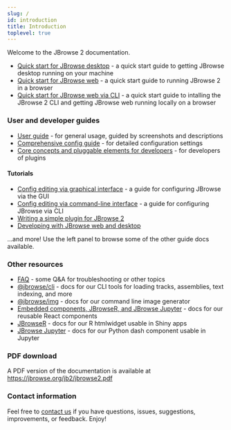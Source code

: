 ```yaml
---
slug: /
id: introduction
title: Introduction
toplevel: true
---
```


Welcome to the JBrowse 2 documentation.

- [Quick start for JBrowse desktop](quickstart_desktop) - a quick start guide
  to getting JBrowse desktop running on your machine
- [Quick start for JBrowse web](quickstart_web) - a quick start guide to
  running JBrowse 2 in a browser
- [Quick start for JBrowse web via CLI](quickstart_cli) - a quick start guide
  to intalling the JBrowse 2 CLI and getting JBrowse web running locally on a
  browser

### User and developer guides

- [User guide](user_guide) - for general usage, guided by screenshots and
  descriptions
- [Comprehensive config guide](config_guide) - for detailed configuration
  settings
- [Core concepts and pluggable elements for developers](developer_guide) - for
  developers of plugins

#### Tutorials

- [Config editing via graphical interface](./tutorials/config_gui) - a guide
  for configuring JBrowse via the GUI
- [Config editing via command-line interface](./tutorials/config_cli) - a guide
  for configuring JBrowse via CLI
- [Writing a simple plugin for JBrowse
  2](./tutorials/simple_plugin_tutorial/01_introduction/)
- [Developing with JBrowse web and
  desktop](./tutorials/develop_web_and_desktop_tutorial/)

...and more! Use the left panel to browse some of the other guide docs available.

### Other resources

- [FAQ](faq) - some Q&A for troubleshooting or other topics
- [@jbrowse/cli](cli) - docs for our CLI tools for loading tracks, assemblies,
  text indexing, and more
- [@jbrowse/img](https://www.npmjs.com/package/@jbrowse/img) - docs for our
  command line image generator
- [Embedded components, JBrowseR, and JBrowse Jupyter](embedded_components) -
  docs for our reusable React components
- [JBrowseR](https://gmod.github.io/JBrowseR/) - docs for our R htmlwidget usable in Shiny apps
- [JBrowse Jupyter](https://gmod.github.io/jbrowse-jupyter/docs/html/index.html) - docs for our Python dash component usable in Jupyter

### PDF download

A PDF version of the documentation is available at
https://jbrowse.org/jb2/jbrowse2.pdf

### Contact information

Feel free to [contact us](/contact) if you have questions, issues, suggestions,
improvements, or feedback. Enjoy!
